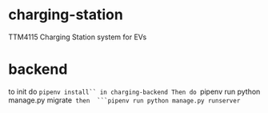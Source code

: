 # charging-station
TTM4115 Charging Station system for EVs


# backend
to init do
```pipenv install``
in charging-backend
Then do
```pipenv run python manage.py migrate``
then 
```pipenv run python manage.py runserver``